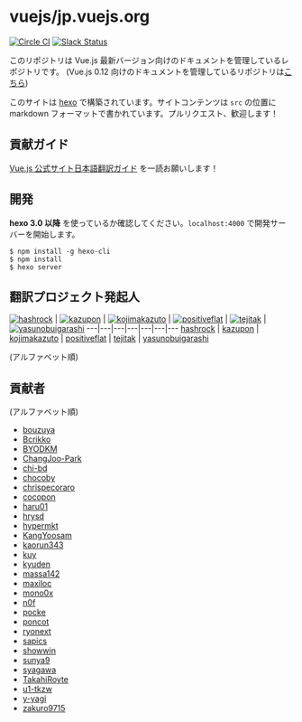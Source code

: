 # vuejs/jp.vuejs.org

[![Circle CI](https://circleci.com/gh/vuejs/jp.vuejs.org/tree/lang-ja.svg?style=svg&circle-token=833967ff387fa4a8d91a738086d5c166ea0a6f85)](https://circleci.com/gh/vuejs/jp.vuejs.org/tree/lang-ja)
[![Slack Status](https://vuejs-jp-slackin.herokuapp.com/badge.svg)](https://vuejs-jp-slackin.herokuapp.com/)

このリポジトリは Vue.js 最新バージョン向けのドキュメントを管理しているレポジトリです。
(Vue.js 0.12 向けのドキュメントを管理しているリポジトリは[こちら](https://github.com/vuejs-jp/012-jp.vuejs.org))

このサイトは [hexo](https://hexo.io/) で構築されています。サイトコンテンツは `src` の位置に markdown フォーマットで書かれています。プルリクエスト、歓迎します！

## 貢献ガイド
[Vue.js 公式サイト日本語翻訳ガイド](https://github.com/vuejs/jp.vuejs.org/blob/lang-ja/CONTRIBUTING.md) を一読お願いします！

## 開発

**hexo 3.0 以降** を使っているか確認してください。`localhost:4000` で開発サーバーを開始します。

```
$ npm install -g hexo-cli
$ npm install
$ hexo server
```

## 翻訳プロジェクト発起人

[![hashrock](https://avatars.githubusercontent.com/u/3132889?s=130)](https://github.com/hashrock) | [![kazupon](https://avatars.githubusercontent.com/u/72989?s=130)](https://github.com/kazupon) | [![kojimakazuto](https://avatars.githubusercontent.com/u/3478945?s=130)](https://github.com/kojimakazuto) | [![positiveflat](https://avatars.githubusercontent.com/u/543033?s=130)](https://github.com/positiveflat) | [![tejitak](https://avatars.githubusercontent.com/u/5313274?s=130)](https://github.com/tejitak) | [![yasunobuigarashi](https://avatars.githubusercontent.com/u/9955583?s=130)](https://github.com/yasunobuigarashi)
---|---|---|---|---|---|---
[hashrock](https://github.com/hashrock) | [kazupon](https://github.com/kazupon) | [kojimakazuto](https://github.com/kojimakazuto) | [positiveflat](https://github.com/positiveflat) | [tejitak](https://github.com/tejitak) | [yasunobuigarashi](https://github.com/yasunobuigarashi)

(アルファベット順)

## 貢献者
(アルファベット順)

- [bouzuya](https://github.com/bouzuya)
- [Bcrikko](https://github.com/Bcrikko)
- [BYODKM](https://github.com/BYODKM)
- [ChangJoo-Park](https://github.com/ChangJoo-Park)
- [chi-bd](https://github.com/chi-bd)
- [chocoby](https://github.com/chocoby)
- [chrispecoraro](https://github.com/chrispecoraro)
- [cocopon](https://github.com/cocopon)
- [haru01](https://github.com/haru01)
- [hrysd](https://github.com/hrysd)
- [hypermkt](https://github.com/hypermkt)
- [KangYoosam](https://github.com/KangYoosam)
- [kaorun343](https://github.com/kaorun343)
- [kuy](https://github.com/kuy)
- [kyuden](https://github.com/kyuden)
- [massa142](https://github.com/massa142)
- [maxiloc](https://github.com/maxiloc)
- [mono0x](https://github.com/mono0x)
- [n0f](https://github.com/n0f)
- [pocke](https://github.com/pocke)
- [poncot](https://github.com/poncot)
- [ryonext](https://github.com/ryonext)
- [sapics](https://github.com/sapics)
- [showwin](https://github.com/showwin)
- [sunya9](https://github.com/sunya9)
- [syagawa](https://github.com/syagawa)
- [TakahiRoyte](https://github.com/TakahiRoyte)
- [u1-tkzw](https://github.com/u1-tkzw)
- [y-yagi](https://github.com/y-yagi)
- [zakuro9715](https://github.com/zakuro9715)
